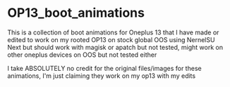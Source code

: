 # OP13_boot_animations

This is a collection of boot animations for Oneplus 13 that I have made or edited to work on my rooted OP13 on stock global OOS using NernelSU Next but should work with magisk or apatch but not tested, might work on other oneplus devices on OOS but not tested either

I take ABSOLUTELY no credit for the original files/images for these animations, I'm just claiming they work on my op13 with my edits
